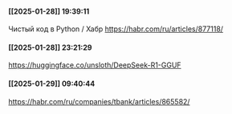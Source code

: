 #### [[2025-01-28]] 19:39:11
Чистый код в Python / Хабр
https://habr.com/ru/articles/877118/

#### [[2025-01-28]] 23:21:29
https://huggingface.co/unsloth/DeepSeek-R1-GGUF

#### [[2025-01-29]] 09:40:44
https://habr.com/ru/companies/tbank/articles/865582/

